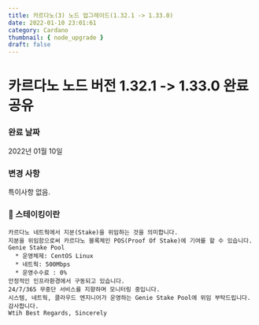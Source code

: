 ```yaml
---
title: 카르다노(3) 노드 업그레이드(1.32.1 -> 1.33.0)
date: 2022-01-10 23:01:61
category: Cardano
thumbnail: { node_upgrade }
draft: false
---
```


# 카르다노 노드 버전 1.32.1 -> 1.33.0 완료 공유

### 완료 날짜

2022년 01월 10일

### 변경 사항

특이사항 없음.

### 🧐 스테이킹이란

```
카르다노 네트웍에서 지분(Stake)을 위임하는 것을 의미합니다.
지분을 위임함으로써 카르다노 블록체인 POS(Proof Of Stake)에 기여를 할 수 있습니다.
Genie Stake Pool
  * 운영체제: CentOS Linux
  * 네트웍: 500Mbps
  * 운영수수료 : 0%
안정적인 인프라환경에서 구동되고 있습니다.
24/7/365 무중단 서비스를 지향하며 모니터링 중입니다.
시스템, 네트웍, 클라우드 엔지니어가 운영하는 Genie Stake Pool에 위임 부탁드립니다.
감사합니다.
Wtih Best Regards, Sincerely
```
